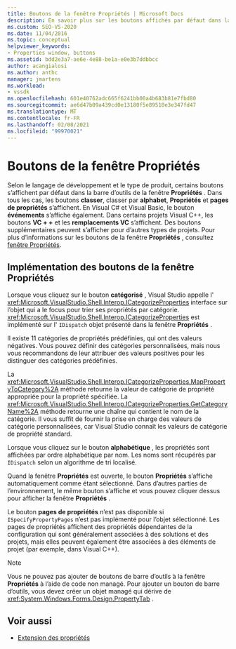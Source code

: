 ```yaml
---
title: Boutons de la fenêtre Propriétés | Microsoft Docs
description: En savoir plus sur les boutons affichés par défaut dans la barre d’outils de la Fenêtre Propriétés et sur l’implémentation des boutons.
ms.custom: SEO-VS-2020
ms.date: 11/04/2016
ms.topic: conceptual
helpviewer_keywords:
- Properties window, buttons
ms.assetid: bdd2e3a7-ae6e-4e88-be1a-e0e3b7ddbbcc
author: acangialosi
ms.author: anthc
manager: jmartens
ms.workload:
- vssdk
ms.openlocfilehash: 601e40762adc665f6241bb00a4b683b81e7fbd80
ms.sourcegitcommit: ae6d47b09a439cd0e13180f5e89510e3e347fd47
ms.translationtype: MT
ms.contentlocale: fr-FR
ms.lasthandoff: 02/08/2021
ms.locfileid: "99970021"
---
```

# <a name="properties-window-buttons"></a>Boutons de la fenêtre Propriétés
Selon le langage de développement et le type de produit, certains boutons s’affichent par défaut dans la barre d’outils de la fenêtre **Propriétés** . Dans tous les cas, les boutons **classer**, classer par **alphabet**, **Propriétés** et **pages de propriétés** s’affichent. En Visual C# et Visual Basic, le bouton **événements** s’affiche également. Dans certains projets Visual C++, les boutons **VC + +** et les **remplacements VC** s’affichent. Des boutons supplémentaires peuvent s’afficher pour d’autres types de projets. Pour plus d’informations sur les boutons de la fenêtre **Propriétés** , consultez [fenêtre Propriétés](../../ide/reference/properties-window.md).

## <a name="implementation-of-properties-window-buttons"></a>Implémentation des boutons de la fenêtre Propriétés
 Lorsque vous cliquez sur le bouton **catégorisé** , Visual Studio appelle l' <xref:Microsoft.VisualStudio.Shell.Interop.ICategorizeProperties> interface sur l’objet qui a le focus pour trier ses propriétés par catégorie. <xref:Microsoft.VisualStudio.Shell.Interop.ICategorizeProperties> est implémenté sur l' `IDispatch` objet présenté dans la fenêtre **Propriétés** .

 Il existe 11 catégories de propriétés prédéfinies, qui ont des valeurs négatives. Vous pouvez définir des catégories personnalisées, mais nous vous recommandons de leur attribuer des valeurs positives pour les distinguer des catégories prédéfinies.

 La <xref:Microsoft.VisualStudio.Shell.Interop.ICategorizeProperties.MapPropertyToCategory%2A> méthode retourne la valeur de catégorie de propriété appropriée pour la propriété spécifiée. La <xref:Microsoft.VisualStudio.Shell.Interop.ICategorizeProperties.GetCategoryName%2A> méthode retourne une chaîne qui contient le nom de la catégorie. Il vous suffit de fournir la prise en charge des valeurs de catégorie personnalisées, car Visual Studio connaît les valeurs de catégorie de propriété standard.

 Lorsque vous cliquez sur le bouton **alphabétique** , les propriétés sont affichées par ordre alphabétique par nom. Les noms sont récupérés par `IDispatch` selon un algorithme de tri localisé.

 Quand la fenêtre **Propriétés** est ouverte, le bouton **Propriétés** s’affiche automatiquement comme étant sélectionné. Dans d’autres parties de l’environnement, le même bouton s’affiche et vous pouvez cliquer dessus pour afficher la fenêtre **Propriétés** .

 Le bouton **pages de propriétés** n’est pas disponible si `ISpecifyPropertyPages` n’est pas implémenté pour l’objet sélectionné. Les pages de propriétés affichent des propriétés dépendantes de la configuration qui sont généralement associées à des solutions et des projets, mais elles peuvent également être associées à des éléments de projet (par exemple, dans Visual C++).

> [!NOTE]
> Vous ne pouvez pas ajouter de boutons de barre d’outils à la fenêtre **Propriétés** à l’aide de code non managé. Pour ajouter un bouton de barre d’outils, vous devez créer un objet managé qui dérive de <xref:System.Windows.Forms.Design.PropertyTab> .

## <a name="see-also"></a>Voir aussi
- [Extension des propriétés](../../extensibility/internals/extending-properties.md)
